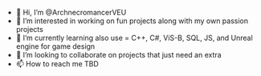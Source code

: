 - 👋 Hi, I’m @ArchnecromancerVEU
- 👀 I’m interested in working on fun projects along with my own passion projects 
- 🌱 I’m currently learning also use = C++, C#, ViS-B, SQL, JS, and Unreal engine for game design 
- 💞️ I’m looking to collaborate on projects that just need an extra 
- 📫 How to reach me TBD

<!---
ArchnecromancerVEU/ArchnecromancerVEU is a ✨ special ✨ repository because its `README.md` (this file) appears on your GitHub profile.
You can click the Preview link to take a look at your changes.
--->
